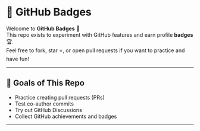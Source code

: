 # 🚀 GitHub Badges

Welcome to **GitHub Badges** 👋  
This repo exists to experiment with GitHub features and earn profile **badges** 🏆.  
Feel free to fork, star ⭐, or open pull requests if you want to practice and have fun!

---

## 🎯 Goals of This Repo
- Practice creating pull requests (PRs)  
- Test co-author commits  
- Try out GitHub Discussions  
- Collect GitHub achievements and badges

---
